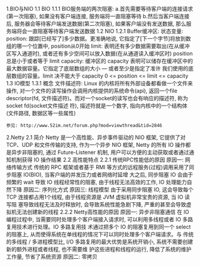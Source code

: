 1.BIO与NIO
    1.1 BIO
        1.1.1 BIO服务端的两次阻塞:
            a.首先需要等待客户端的连接请求(第一次阻塞), 如果没有客户端连接, 服务端将一直阻塞等待
            b.然后当客户端连接后, 服务器会等待客户端发送数据(第二次阻塞), 如果客户端没有发送数据, 那么服务端将会一直阻塞等待客户端发送数据
    1.2 NIO
        1.2.1 Buffer缓冲区:
            状态变量: 
                position: 跟踪[已经写了]多少数据。更准确地说, 它指定了[下一个字节]将放到数组的哪一个位置中, position从0开始
                limit: 表明还有多少数据需要取出(在从缓冲区写入通道时), 或者还有多少空间可以放入数据(在从通道读入缓冲区时)
                       position 总是小于或者等于 limit
                capacity: 缓冲区的 capacity 表明可以储存在缓冲区中的最大数据容量。它指定了底层数组的大小 ― 或者至少是指定了准许
                          我们使用的底层数组的容量。limit 决不能大于 capacity
                0 <= position <= limit <= capacity
    1.3 IO模型
        1.3.1 概念
            文件描述符: Linux 的内核将所有外部设备都看做一个文件来操作, 对一个文件的读写操作会调用内核提供的系统命令(api), 
                返回一个file descriptor(fd, 文件描述符)。而对一个socket的读写也会有响应的描述符, 称为socket fd(socket文件描述
                符), 描述符就是一个数字, 指向内核中的一个结构体(文件路径, 数据区等一些属性)
                   
    参见: http://www.52im.net/forum.php?mod=viewthread&tid=2846
    
2.Netty
    2.1 简介
        Netty 是一个高性能、异步事件驱动的 NIO 框架, 它提供了对 TCP、UDP 和文件传输的支持, 作为一个异步 NIO 框架, Netty 的所有
        IO 操作都是异步非阻塞的, 通过 Future-Listener 机制, 用户可以方便的主动获取或者通过通知机制获得 IO 操作结果
    2.2 高性能特点
        2.2.1 传统RPC性能低的原因
            原因一: 网络传输方式
                传统的 RPC 框架或者基于 RMI 等方式的远程服务(过程)调用采用了同步阻塞 IO(BIO), 当客户端的并发压力或者网络时延增
                大之后, 同步阻塞 IO 会由于频繁的 wait 导致 IO 线程经常性的阻塞, 由于线程无法高效的工作, IO 处理能力自然下降
            原因二: 序列化方式
            原因三: 线程模型
                由于采用同步阻塞 IO, 这会导致每个 TCP 连接都占用1个线程, 由于线程资源是 JVM 虚拟机非常宝贵的资源, 当 IO 读写阻
                塞导致线程无法及时释放时, 会导致系统性能急剧下降, 严重的甚至会导致虚拟机无法创建新的线程
        2.2.2 Netty高性能的原因
            原因一: 异步非阻塞通信
                在 IO 编程过程中, 当需要同时处理多个客户端接入请求时, 可以利用多线程或者 IO 多路复用技术进行处理。IO 多路复用技
                术通过把多个 IO 的阻塞复用到同一个 select 的阻塞上, 从而使得系统在单线程的情况下可以同时处理多个客户端请求。与
                传统的多线程 / 多进程模型比, I/O 多路复用的最大优势是系统开销小, 系统不需要创建新的额外进程或者线程, 也不需要维
                护这些进程和线程的运行, 降低了系统的维护工作量, 节省了系统资源
            原因二: 零拷贝